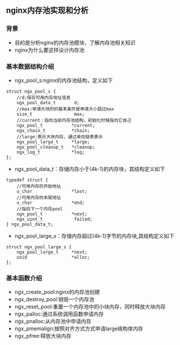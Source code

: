 
## nginx内存池实现和分析
### 背景

- 目的是分析nginx的内存池模块，了解内存池相关知识
- nginx为什么要这样设计内存池

### 基本数据结构介绍

- ngx_pool_s:nginx的内存池结构，定义如下
```
struct ngx_pool_s {
    //d:保存可用内存地址信息
    ngx_pool_data_t       d;
    //max:申请大块的的基本条件是申请大小超过max
    size_t                max;
    //current：指向当前内存池结构，初始化时候指向它自己
    ngx_pool_t           *current;
    ngx_chain_t          *chain;
    //large:表示大块内存，通过单向链表表示
    ngx_pool_large_t     *large;
    ngx_pool_cleanup_t   *cleanup;
    ngx_log_t            *log;
};
```
- ngx_pool_data_t：存储内存小于(4k-1)的内存块，其结构定义如下

```
typedef struct {
    //可用内存的开始地址
    u_char               *last;
    //可用内存的末尾地址
    u_char               *end;
    //指向下一个内存pool
    ngx_pool_t           *next;
    ngx_uint_t            failed;
} ngx_pool_data_t;
```



- ngx_pool_large_s：存储内存超过(4k-1)字节的内存块,其结构定义如下
  
```
struct ngx_pool_large_s {
    ngx_pool_large_t     *next;
    void                 *alloc;
};

```
### 基本函数介绍

- ngx_create_pool:nginx的内存池创建
- ngx_destroy_pool:销毁一个内存池
- ngx_reset_pool:重置一个内存池中的小块内存，同时释放大块内存
- ngx_palloc:通过系统调用函数申请内存
- ngx_pnalloc:从内存池中申请内存
- ngx_pmemalign:按照对齐方式方式申请large结构体内存
- ngx_pfree:释放大块内存
